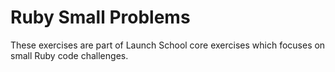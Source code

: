 # Ruby Small Problems
These exercises are part of Launch School core exercises which focuses on small Ruby code challenges.

